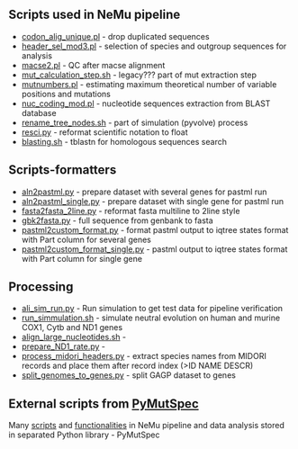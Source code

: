 ## Scripts used in NeMu pipeline

- [codon_alig_unique.pl](./codon_alig_unique.pl) - drop duplicated sequences
- [header_sel_mod3.pl](./header_sel_mod3.pl) - selection of species and outgroup sequences for analysis
- [macse2.pl](./macse2.pl) - QC after macse alignment
- [mut_calculation_step.sh](./mut_calculation_step.sh) - legacy??? part of mut extraction step 
- [mutnumbers.pl](./mutnumbers.pl) - estimating maximum theoretical number of variable positions and mutations
- [nuc_coding_mod.pl](./nuc_coding_mod.pl) - nucleotide sequences extraction from BLAST database
- [rename_tree_nodes.sh](./rename_tree_nodes.sh) - part of simulation (pyvolve) process 
- [resci.py](./resci.py) - reformat scientific notation to float 
- [blasting.sh](./blasting.sh) - tblastn for homologous sequences search 

## Scripts-formatters

- [aln2pastml.py](./aln2pastml.py) - prepare dataset with several genes for pastml run
- [aln2pastml_single.py](./aln2pastml_single.py) - prepare dataset with single gene for pastml run
- [fasta2fasta_2line.py](./fasta2fasta_2line.py) - reformat fasta multiline to 2line style
- [gbk2fasta.py](./gbk2fasta.py) - full sequence from genbank to fasta
- [pastml2custom_format.py](./pastml2custom_format.py) - format pastml output to iqtree states format with Part column for several genes
- [pastml2custom_format_single.py](./pastml2custom_format_single.py) - pastml output to iqtree states format with Part column for single gene

## Processing

- [ali_sim_run.py](./ali_sim_run.py) - Run simulation to get test data for pipeline verification 
- [run_simmulation.sh](./run_simmulation.sh) - simulate neutral evolution on human and murine COX1, Cytb and ND1 genes  
- [align_large_nucleotides.sh](./align_large_nucleotides.sh) - 
- [prepare_ND1_rate.py](./prepare_ND1_rate.py) - 
- [process_midori_headers.py](./process_midori_headers.py) - extract species names from MIDORI records and place them after record index (>ID NAME DESCR)
- [split_genomes_to_genes.py](./split_genomes_to_genes.py) - split GAGP dataset to genes


## External scripts from [PyMutSpec](https://github.com/mitoclub/PyMutSpec)

Many [scripts](https://github.com/mitoclub/PyMutSpec/tree/master/scripts) and [functionalities](https://github.com/mitoclub/PyMutSpec/tree/master/pymutspec) in NeMu pipeline and data analysis stored in separated Python library - PyMutSpec
